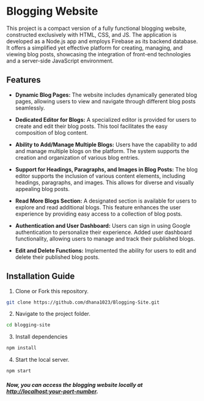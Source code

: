 # Blogging Website 

This project is a compact version of a fully functional blogging website, constructed exclusively with HTML, CSS, and JS. The application is developed as a Node.js app and employs Firebase as its backend database. It offers a simplified yet effective platform for creating, managing, and viewing blog posts, showcasing the integration of front-end technologies and a server-side JavaScript environment.

## Features  

-   **Dynamic Blog Pages:**
The website includes dynamically generated blog pages, allowing users to view and navigate through different blog posts seamlessly.
    
-   **Dedicated Editor for Blogs:** 
A specialized editor is provided for users to create and edit their blog posts. This tool facilitates the easy composition of blog content.
    
-   **Ability to Add/Manage Multiple Blogs:** 
Users have the capability to add and manage multiple blogs on the platform. The system supports the creation and organization of various blog entries.
    
-   **Support for Headings, Paragraphs, and Images in Blog Posts:**
The blog editor supports the inclusion of various content elements, including headings, paragraphs, and images. This allows for diverse and visually appealing blog posts.
    
-   **Read More Blogs Section:** 
A designated section is available for users to explore and read additional blogs. This feature enhances the user experience by providing easy access to a collection of blog posts.

-   **Authentication and User Dashboard:** 
Users can sign in using Google authentication to personalize their experience. Added user dashboard functionality, allowing users to manage and track their published blogs.

-   **Edit and Delete Functions:**
Implemented the ability for users to edit and delete their published blog posts.

## Installation Guide 

 1.  Clone or Fork this repository. 
 ```bash
git clone https://github.com/dhana1023/Blogging-Site.git 
```
2. Navigate to the project folder.
```bash 
cd blogging-site
```
3. Install dependencies
```bash 
npm install
```
4. Start the local server.
```bash 
npm start
```


##### Now, you can access the blogging website locally at [http://localhost:your-port-number](http://localhost:your-port-number/).
